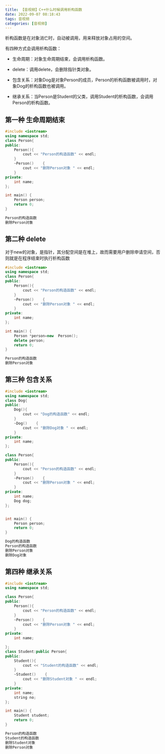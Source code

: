 ```yaml
---
title: 【音视频】C++什么时候调用析构函数
date: 2022-09-07 08:18:43
tags: 音视频
categories: [音视频]
---
```


析构函数是在对象消亡时，自动被调用，用来释放对象占用的空间。

有四种方式会调用析构函数：

- 生命周期：对象生命周期结束，会调用析构函数。

- delete：调用delete，会删除指针类对象。

- 包含关系：对象Dog是对象Person的成员，Person的析构函数被调用时，对象Dog的析构函数也被调用。

- 继承关系：当Person是Student的父类，调用Student的析构函数，会调用Person的析构函数。

## 第一种 生命周期结束
```cpp
#include <iostream>
using namespace std;
class Person{
public:
    Person(){
        cout << "Person的构造函数" << endl;
    }
    ~Person()    {
        cout << "删除Person对象 " << endl;
    }
private:
    int name;
};

int main() {
    Person person;
    return 0;
}
```

```bash
Person的构造函数
删除Person对象
```


## 第二种 delete
对于new的对象，是指针，其分配空间是在堆上，故而需要用户删除申请空间，否则就是在程序结束时执行析构函数
```cpp
#include <iostream>
using namespace std;
class Person{
public:
    Person(){
        cout << "Person的构造函数" << endl;
    }
    ~Person()    {
        cout << "删除Person对象 " << endl;
    }
private:
    int name;
};

int main() {
    Person *person=new  Person();
    delete person;
    return 0;
}
```

```bash
Person的构造函数
删除Person对象
```


## 第三种 包含关系
```cpp
#include <iostream>
using namespace std;
class Dog{
public:
    Dog(){
        cout << "Dog的构造函数" << endl;
    }
    ~Dog()    {
        cout << "删除Dog对象 " << endl;
    }
private:
    int name;
};

class Person{
public:
    Person(){
        cout << "Person的构造函数" << endl;
    }
    ~Person()    {
        cout << "删除Person对象 " << endl;
    }
private:
    int name;
    Dog dog;
};


int main() {
    Person person;
    return 0;
}
```

```bash
Dog的构造函数
Person的构造函数
删除Person对象
删除Dog对象
```

## 第四种 继承关系
```cpp
#include <iostream>
using namespace std;

class Person{
public:
    Person(){
        cout << "Person的构造函数" << endl;
    }
    ~Person()    {
        cout << "删除Person对象 " << endl;
    }
private:
    int name;

};
class Student:public Person{
public:
    Student(){
        cout << "Student的构造函数" << endl;
    }
    ~Student()    {
        cout << "删除Student对象 " << endl;
    }
private:
    int name;
    string no;
};

int main() {
    Student student;
    return 0;
}
```

```bash
Person的构造函数
Student的构造函数
删除Student对象
删除Person对象
```





